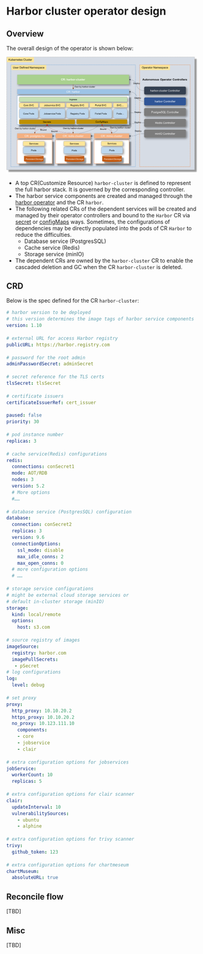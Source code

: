 # Harbor cluster operator design

## Overview

The overall design of the operator is shown below:

![harbor-cluster-operator](./assets/harbor-cluster-operator.png)

- A top CR(Customize Resource) `harbor-cluster` is defined to represent the full harbor stack. It is governed by the 
corresponding controller.
- The harbor service components are created and managed through the [harbor operator](https://github.com/goharbor/harbor-operator) and the CR `harbor`.
- The following related CRs of the dependent services will be created and managed by their operator controllers and bound 
to the `Harbor` CR via [secret](https://kubernetes.io/docs/concepts/configuration/secret/) or [configMaps](https://kubernetes.io/docs/tasks/configure-pod-container/configure-pod-configmap/) ways. Sometimes, the configurations of dependencies may be directly populated 
into the pods of CR `Harbor` to reduce the difficulties.
  - Database service (PostgresSQL)
  - Cache service (Redis)
  - Storage service (minIO)
- The dependent CRs are owned by the `harbor-cluster` CR to enable the cascaded deletion and GC when the CR `harbor-cluster` 
is deleted.

## CRD

Below is the spec defined for the CR `harbor-cluster`:

```yaml
# harbor version to be deployed
# this version determines the image tags of harbor service components
version: 1.10

# external URL for access Harbor registry
publicURL: https://harbor.registry.com

# password for the root admin 
adminPasswordSecret: adminSecret

# secret reference for the TLS certs
tlsSecret: tlsSecret

# certificate issuers
certificateIssuerRef: cert_issuer

paused: false
priority: 30

# pod instance number
replicas: 3

# cache service(Redis) configurations
redis:
  connections: conSecret1
  mode: AOT/RDB
  nodes: 3
  version: 5.2
  # More options
  #……

# database service (PostgresSQL) configuration
database:
  connection: conSecret2
  replicas: 3
  version: 9.6
  connectionOptions:
    ssl_mode: disable
    max_idle_conns: 2
    max_open_conns: 0
  # more configuration options
  # ……

# storage service configurations
# might be external cloud storage services or
# default in-cluster storage (minIO)
storage:
  kind: local/remote
  options:
    host: s3.com

# source registry of images
imageSource:
  registry: harbor.com
  imagePullSecrets:
   - pSecret
# log configurations
log:
  level: debug

# set proxy
proxy:
  http_proxy: 10.10.20.2
  https_proxy: 10.10.20.2
  no_proxy: 10.123.111.10
    components:
    - core
    - jobservice
    - clair

# extra configuration options for jobservices
jobService:
  workerCount: 10
  replicas: 5

# extra configuration options for clair scanner
clair:
  updateInterval: 10
  vulnerabilitySources:
    - ubuntu
    - alphine

# extra configuration options for trivy scanner
trivy:
  github_token: 123

# extra configuration options for chartmeseum
chartMuseum:
  absoluteURL: true
```

## Reconcile flow

[TBD]

## Misc

[TBD]
